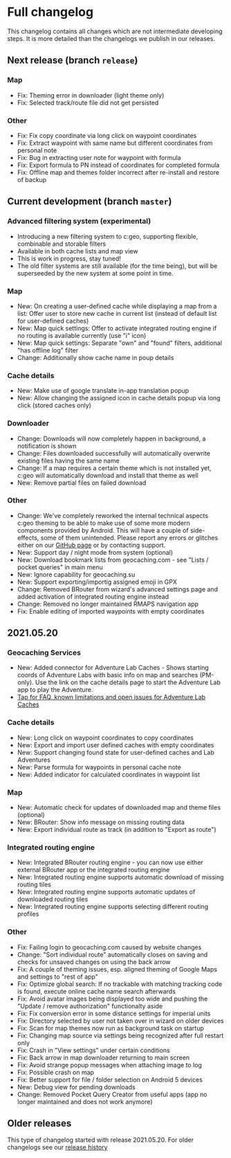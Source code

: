 # Full changelog
This changelog contains all changes which are not intermediate developing steps. It is more detailed than the changelogs we publish in our releases.

<!-- --------------------------------------------------------------------------------- --->

## Next release (branch `release`)

### Map
- Fix: Theming error in downloader (light theme only)
- Fix: Selected track/route file did not get persisted

### Other
- Fix: Fix copy coordinate via long click on waypoint coordinates
- Fix: Extract waypoint with same name but different coordinates from personal note
- Fix: Bug in extracting user note for waypoint with formula
- Fix: Export formula to PN instead of coordinates for completed formula
- Fix: Offline map and themes folder incorrect after re-install and restore of backup


<!-- --------------------------------------------------------------------------------- --->

## Current development (branch `master`)

### Advanced filtering system (experimental)
- Introducing a new filtering system to c:geo, supporting flexible, combinable and storable filters
- Available in both cache lists and map view
- This is work in progress, stay tuned!
- The old filter systems are still available (for the time being), but will be superseeded by the new system at some point in time.

### Map
- New: On creating a user-defined cache while displaying a map from a list: Offer user to store new cache in current list (instead of default list for user-defined caches)
- New: Map quick settings: Offer to activate integrated routing engine if no routing is available currently (use "i" icon)
- New: Map quick settings: Separate "own" and "found" filters, additional "has offline log" filter
- Change: Additionally show cache name in poup details

### Cache details
- New: Make use of google translate in-app translation popup
- New: Allow changing the assigned icon in cache details popup via long click (stored caches only)

### Downloader
- Change: Downloads will now completely happen in background, a notification is shown
- Change: Files downloaded successfully will automatically overwrite existing files having the same name
- Change: If a map requires a certain theme which is not installed yet, c:geo will automatically download and install that theme as well
- New: Remove partial files on failed download

### Other
- Change: We've completely reworked the internal technical aspects c:geo theming to be able to make use of some more modern components provided by Android. This will have a couple of side-effects, some of them unintended. Please report any errors or glitches either on our [GitHub page](https://www.github.com/cgeo/cgeo/issues) or by contacting support.
- New: Support day / night mode from system (optional)
- New: Download bookmark lists from geocaching.com - see "Lists / pocket queries" in main menu
- New: Ignore capability for geocaching.su
- New: Support exporting/importig assigned emoji in GPX
- Change: Removed BRouter from wizard's advanced settings page and added activation of integrated routing engine instead
- Change: Removed no longer maintained RMAPS navigation app
- Fix: Enable editing of imported waypoints with empty coordinates

<!-- --------------------------------------------------------------------------------- --->

## 2021.05.20

### Geocaching Services
- New: Added connector for Adventure Lab Caches - Shows starting coords of Adventure Labs with basic info on map and searches (PM-only). Use the link on the cache details page to start the Adventure Lab app to play the Adventure.
- [Tap for FAQ, known limitations and open issues for Adventure Lab Caches](https://www.cgeo.org/faq#ALC_PM)

### Cache details
- New: Long click on waypoint coordinates to copy coordinates
- New: Export and import user defined caches with empty coordinates
- New: Support changing found state for user-defined caches and Lab Adventures
- New: Parse formula for waypoints in personal cache note
- New: Added indicator for calculated coordinates in waypoint list

### Map
- New: Automatic check for updates of downloaded map and theme files (optional)
- New: BRouter: Show info message on missing routing data
- New: Export individual route as track (in addition to "Export as route")

### Integrated routing engine
- New: Integrated BRouter routing engine - you can now use either external BRouter app or the integrated routing engine
- New: Integrated routing engine supports automatic download of missing routing tiles
- New: Integrated routing engine supports automatic updates of downloaded routing tiles
- New: Integrated routing engine supports selecting different routing profiles


### Other
- Fix: Failing login to geocaching.com caused by website changes
- Change: "Sort individual route" automatically closes on saving and checks for unsaved changes on using the back arrow
- Fix: A couple of theming issues, esp. aligned theming of Google Maps and settings to "rest of app"
- Fix: Optimize global search: If no trackable with matching tracking code is found, execute online cache name search afterwards
- Fix: Avoid avatar images being displayed too wide and pushing the "Update / remove authorization" functionalty aside
- Fix: Fix conversion error in some distance settings for imperial units
- Fix: Directory selected by user not taken over in wizard on older devices
- Fix: Scan for map themes now run as background task on startup
- Fix: Changing map source via settings being recognized after full restart only
- Fix: Crash in "View settings" under certain conditions
- Fix: Back arrow in map downloader returning to main screen
- Fix: Avoid strange popup messages when attaching image to log
- Fix: Possible crash on map
- Fix: Better support for file / folder selection on Android 5 devices
- New: Debug view for pending downloads
- Change: Removed Pocket Query Creator from useful apps (app no longer maintained and does not work anymore)

<!-- --------------------------------------------------------------------------------- --->

## Older releases

This type of changelog started with release 2021.05.20. For older changelogs see our [release history](https://github.com/cgeo/cgeo/releases)
